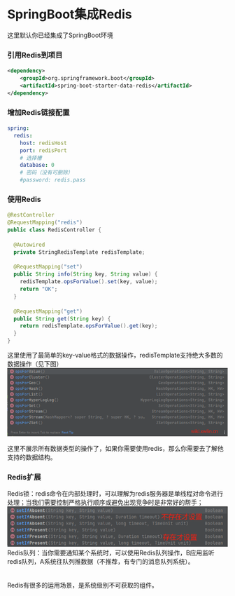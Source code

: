 # SpringBoot集成Redis

这里默认你已经集成了SpringBoot环境
### 引用Redis到项目
```xml
<dependency>
    <groupId>org.springframework.boot</groupId>
    <artifactId>spring-boot-starter-data-redis</artifactId>
</dependency>
```

### 增加Redis链接配置
```yaml
spring:
  redis:
    host: redisHost
    port: redisPort
    # 选择槽
    database: 0
    # 密码（没有可删除）
    #password: redis.pass
```

### 使用Redis
```java
@RestController
@RequestMapping("redis")
public class RedisController {

  @Autowired
  private StringRedisTemplate redisTemplate;

  @RequestMapping("set")
  public String info(String key, String value) {
    redisTemplate.opsForValue().set(key, value);
    return "OK";
  }

  @RequestMapping("get")
  public String get(String key) {
    return redisTemplate.opsForValue().get(key);
  }
}
```

这里使用了最简单的key-value格式的数据操作，redisTemplate支持绝大多数的数据操作（见下图）
![pic0004.png](pic0004.png)

这里不展示所有数据类型的操作了，如果你需要使用redis，那么你需要去了解他支持的数据结构。


### Redis扩展
Redis锁：redis命令在内部处理时，可以理解为redis服务器是单线程对命令进行处理；当我们需要控制严格执行顺序或避免出现竞争时是非常好的帮手；
![img.png](pic0005.png)  
Redis队列：当你需要通知某个系统时，可以使用Redis队列操作，B应用监听redis队列，A系统往队列推数据（不推荐，有专门的消息队列系统）。  
<br>
<br>
Redis有很多的运用场景，是系统级别不可获取的组件。